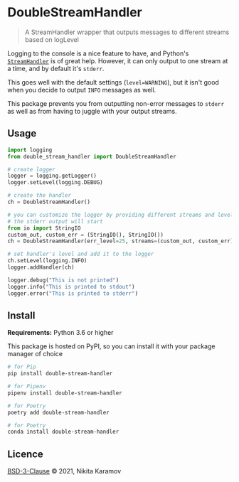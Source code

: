 # DoubleStreamHandler

> A StreamHandler wrapper that outputs messages to different streams based on logLevel

Logging to the console is a nice feature to have, and Python's [`StreamHandler`](https://docs.python.org/3.9/library/logging.handlers.html#logging.StreamHandler) is of great help. However, it can only output to one stream at a time, and by default it's `stderr`.

This goes well with the default settings (`level=WARNING`), but it isn't good when you decide to output `INFO` messages as well.

This package prevents you from outputting non-error messages to `stderr` as well as from having to juggle with your output streams.

## Usage

```py
import logging
from double_stream_handler import DoubleStreamHandler

# create logger
logger = logging.getLogger()
logger.setLevel(logging.DEBUG)

# create the handler
ch = DoubleStreamHandler()

# you can customize the logger by providing different streams and level, from which
# the stderr output will start
from io import StringIO
custom_out, custom_err = (StringIO(), StringIO())
ch = DoubleStreamHandler(err_level=25, streams=(custom_out, custom_err))

# set handler's level and add it to the logger
ch.setLevel(logging.INFO)
logger.addHandler(ch)

logger.debug("This is not printed")
logger.info("This is printed to stdout")
logger.error("This is printed to stderr")
```

## Install

**Requirements:** Python 3.6 or higher

This package is hosted on PyPI, so you can install it with your package manager of choice

```sh
# for Pip
pip install double-stream-handler
```

```sh
# for Pipenv
pipenv install double-stream-handler
```

```sh
# for Poetry
poetry add double-stream-handler
```

```sh
# for Poetry
conda install double-stream-handler
```

## Licence

[BSD-3-Clause](https://spdx.org/licenses/BSD-3-Clause.html) © 2021, Nikita Karamov
